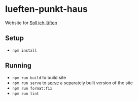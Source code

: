 # lueften-punkt-haus

Website for [Soll ich lüften](https://lueften.haus)

## Setup

- `npm install`

## Running

- `npm run build` to build site
- `npm run serve` to [serve](http://localhost:5055) a separately built version of the site
- `npm run format:fix`
- `npm run lint`
